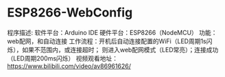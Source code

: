 # ESP8266-WebConfig
程序描述:
软件平台：Arduino IDE
硬件平台：ESP8266（NodeMCU）
功能：web配网，和自动连接
工作流程：开机后自动连接配置的WiFi（LED周期1s闪烁），如果不范围内，或连接超时；
	则进入web配网模式（LED常亮）；连接成功（LED周期200ms闪烁）
视频观看地址：https://www.bilibili.com/video/av86961626/
